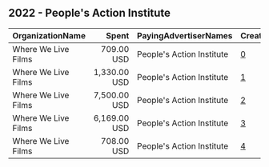 ## 2022 - People's Action Institute 
|OrganizationName|Spent|PayingAdvertiserNames|CreativeUrls|Impressions|Genders|AgeBrackets|CountryCodes|BillingAddresses|CandidateBallotInformation|
|:---|---:|:---|:---|---:|:---|:---|:---|:---|:---|
|Where We Live Films|709.00 USD|People's Action Institute|[0](https://www.snap.com/political-ads/asset/caa69d235c6d693821b245bd623ecaaeb233598dfd46108a9e3c43339054f9bb?mediaType=mp4)|38,451||18-30|united states|"38 Meserole Street, 2d,Brooklyn,11206,US"||
|Where We Live Films|1,330.00 USD|People's Action Institute|[1](https://www.snap.com/political-ads/asset/84ce896e63388d3a8fb8de9cd5d1181d3bee34ac3b982a4aa03fd98d06a7fa1c?mediaType=mp4)|59,463||18-28|united states|"38 Meserole Street, 2d,Brooklyn,11206,US"|Voting|
|Where We Live Films|7,500.00 USD|People's Action Institute|[2](https://www.snap.com/political-ads/asset/bfe428a2ec57448920617d690085050f0c4740ea72d5f24daefdd2fcdd92f83f?mediaType=mp4)|437,870||18-28|united states|"38 Meserole Street, 2d,Brooklyn,11206,US"|Pro Voting|
|Where We Live Films|6,169.00 USD|People's Action Institute|[3](https://www.snap.com/political-ads/asset/caa69d235c6d693821b245bd623ecaaeb233598dfd46108a9e3c43339054f9bb?mediaType=mp4)|346,744||18-30|united states|"38 Meserole Street, 2d,Brooklyn,11206,US"|Voting|
|Where We Live Films|708.00 USD|People's Action Institute|[4](https://www.snap.com/political-ads/asset/84ce896e63388d3a8fb8de9cd5d1181d3bee34ac3b982a4aa03fd98d06a7fa1c?mediaType=mp4)|39,544||18-30|united states|"38 Meserole Street, 2d,Brooklyn,11206,US"||
